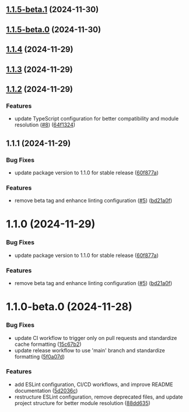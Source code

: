 

## [1.1.5-beta.1](https://github.com/eavam/eslint-plugin-interface-method-style/compare/v1.1.5-beta.0...v1.1.5-beta.1) (2024-11-30)

## [1.1.5-beta.0](https://github.com/eavam/eslint-plugin-interface-method-style/compare/v1.1.4...v1.1.5-beta.0) (2024-11-30)

## [1.1.4](https://github.com/eavam/eslint-plugin-interface-method-style/compare/v1.1.3...v1.1.4) (2024-11-29)

## [1.1.3](https://github.com/eavam/eslint-plugin-interface-method-style/compare/v1.1.2...v1.1.3) (2024-11-29)

## [1.1.2](https://github.com/eavam/eslint-plugin-interface-method-style/compare/v1.1.1...v1.1.2) (2024-11-29)


### Features

* update TypeScript configuration for better compatibility and module resolution ([#8](https://github.com/eavam/eslint-plugin-interface-method-style/issues/8)) ([64f1324](https://github.com/eavam/eslint-plugin-interface-method-style/commit/64f1324d8760cbb23a7e71aecb1365d20c24f18e))

## 1.1.1 (2024-11-29)


### Bug Fixes

* update package version to 1.1.0 for stable release ([60f877a](https://github.com/eavam/eslint-plugin-interface-method-style/commit/60f877af277c3474001a0f6db2ddeb172fec915e))


### Features

* remove beta tag and enhance linting configuration ([#5](https://github.com/eavam/eslint-plugin-interface-method-style/issues/5)) ([bd21a0f](https://github.com/eavam/eslint-plugin-interface-method-style/commit/bd21a0f46333541202b1ed774c3ff07a4db965d0))

# 1.1.0 (2024-11-29)


### Bug Fixes

* update package version to 1.1.0 for stable release ([60f877a](https://github.com/eavam/eslint-plugin-interface-method-style/commit/60f877af277c3474001a0f6db2ddeb172fec915e))


### Features

* remove beta tag and enhance linting configuration ([#5](https://github.com/eavam/eslint-plugin-interface-method-style/issues/5)) ([bd21a0f](https://github.com/eavam/eslint-plugin-interface-method-style/commit/bd21a0f46333541202b1ed774c3ff07a4db965d0))





# 1.1.0-beta.0 (2024-11-28)


### Bug Fixes

* update CI workflow to trigger only on pull requests and standardize cache formatting ([15c67b2](https://github.com/eavam/eslint-plugin-interface-method-style/commit/15c67b20debdadfdc5f18b7dd163acadd7098ba4))
* update release workflow to use 'main' branch and standardize formatting ([5f0a07d](https://github.com/eavam/eslint-plugin-interface-method-style/commit/5f0a07d98a28adb2411b5fbed29e5a8791902acd))


### Features

* add ESLint configuration, CI/CD workflows, and improve README documentation ([5d2036c](https://github.com/eavam/eslint-plugin-interface-method-style/commit/5d2036c8bee7e2900bc7fbdb9d1a333fa572ace0))
* restructure ESLint configuration, remove deprecated files, and update project structure for better module resolution ([88dd635](https://github.com/eavam/eslint-plugin-interface-method-style/commit/88dd6353fc838596fb9d6ad6560403f7ee3c17cb))
